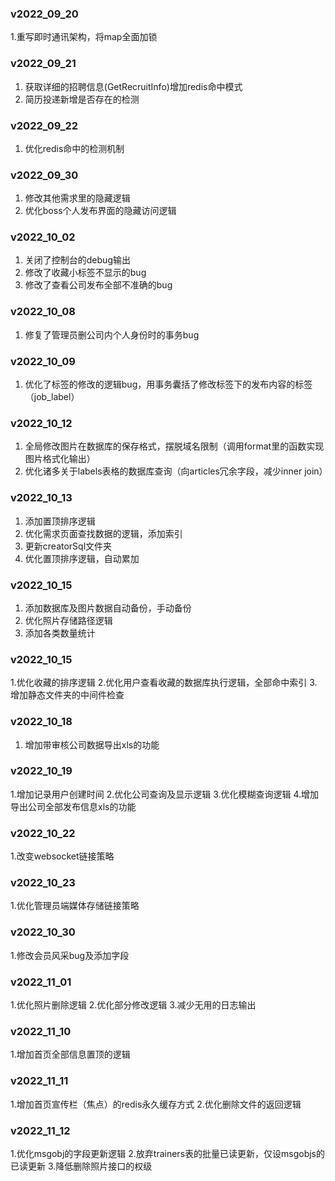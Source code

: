 ### v2022_09_20

1.重写即时通讯架构，将map全面加锁

### v2022_09_21

1. 获取详细的招聘信息(GetRecruitInfo)增加redis命中模式
2. 简历投递新增是否存在的检测

### v2022_09_22

1. 优化redis命中的检测机制

### v2022_09_30

1. 修改其他需求里的隐藏逻辑
2. 优化boss个人发布界面的隐藏访问逻辑

### v2022_10_02

1. 关闭了控制台的debug输出
2. 修改了收藏小标签不显示的bug
3. 修改了查看公司发布全部不准确的bug

### v2022_10_08

1. 修复了管理员删公司内个人身份时的事务bug

### v2022_10_09

1. 优化了标签的修改的逻辑bug，用事务囊括了修改标签下的发布内容的标签（job_label）

### v2022_10_12

1. 全局修改图片在数据库的保存格式，摆脱域名限制（调用format里的函数实现图片格式化输出）
2. 优化诸多关于labels表格的数据库查询（向articles冗余字段，减少inner join）

### v2022_10_13

1. 添加置顶排序逻辑
2. 优化需求页面查找数据的逻辑，添加索引
3. 更新creatorSql文件夹
4. 优化置顶排序逻辑，自动累加

### v2022_10_15

1. 添加数据库及图片数据自动备份，手动备份
2. 优化照片存储路径逻辑
3. 添加各类数量统计

### v2022_10_15

1.优化收藏的排序逻辑
2.优化用户查看收藏的数据库执行逻辑，全部命中索引
3.增加静态文件夹的中间件检查

### v2022_10_18

1. 增加带审核公司数据导出xls的功能

### v2022_10_19

1.增加记录用户创建时间
2.优化公司查询及显示逻辑
3.优化模糊查询逻辑
4.增加导出公司全部发布信息xls的功能

### v2022_10_22

1.改变websocket链接策略

### v2022_10_23

1.优化管理员端媒体存储链接策略

### v2022_10_30

1.修改会员风采bug及添加字段

### v2022_11_01

1.优化照片删除逻辑
2.优化部分修改逻辑
3.减少无用的日志输出

### v2022_11_10

1.增加首页全部信息置顶的逻辑

### v2022_11_11

1.增加首页宣传栏（焦点）的redis永久缓存方式
2.优化删除文件的返回逻辑

### v2022_11_12

1.优化msgobj的字段更新逻辑
2.放弃trainers表的批量已读更新，仅设msgobjs的已读更新
3.降低删除照片接口的权级